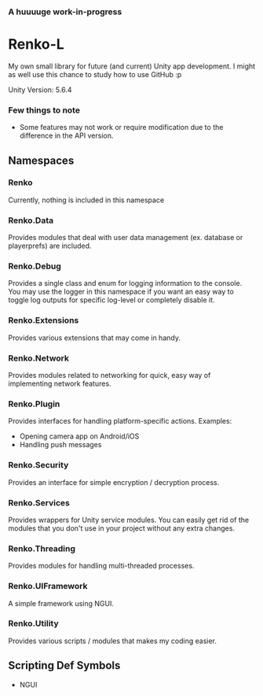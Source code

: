 ### A huuuuge work-in-progress

# Renko-L
My own small library for future (and current) Unity app development.
I might as well use this chance to study how to use GitHub :p

Unity Version: 5.6.4

### Few things to note
- Some features may not work or require modification due to the difference in the API version.

## Namespaces

### Renko
Currently, nothing is included in this namespace

### Renko.Data
Provides modules that deal with user data management (ex. database or playerprefs) are included.

### Renko.Debug
Provides a single class and enum for logging information to the console.
You may use the logger in this namespace if you want an easy way to toggle log outputs for specific log-level or completely disable it.

### Renko.Extensions
Provides various extensions that may come in handy.

### Renko.Network
Provides modules related to networking for quick, easy way of implementing network features.

### Renko.Plugin
Provides interfaces for handling platform-specific actions.
Examples:
- Opening camera app on Android/iOS
- Handling push messages

### Renko.Security
Provides an interface for simple encryption / decryption process.

### Renko.Services
Provides wrappers for Unity service modules.
You can easily get rid of the modules that you don't use in your project without any extra changes.

### Renko.Threading
Provides modules for handling multi-threaded processes.

### Renko.UIFramework
A simple framework using NGUI.

### Renko.Utility
Provides various scripts / modules that makes my coding easier.

## Scripting Def Symbols
- NGUI

